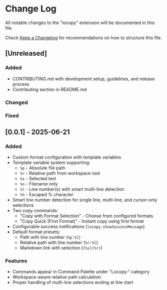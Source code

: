 # Change Log

All notable changes to the "locopy" extension will be documented in this file.

Check [Keep a Changelog](http://keepachangelog.com/) for recommendations on how to structure this file.

## [Unreleased]

### Added
- CONTRIBUTING.md with development setup, guidelines, and release process
- Contributing section in README.md

### Changed

### Fixed

## [0.0.1] - 2025-06-21

### Added
- Custom format configuration with template variables
- Template variable system supporting:
  - `%p` - Absolute file path
  - `%r` - Relative path from workspace root
  - `%s` - Selected text
  - `%n` - Filename only
  - `%l` - Line number(s) with smart multi-line detection
  - `%%` - Escaped % character
- Smart line number detection for single line, multi-line, and cursor-only selections
- Two copy commands:
  - "Copy with Format Selection" - Choose from configured formats
  - "Copy Quick (First Format)" - Instant copy using first format
- Configurable success notifications (`locopy.showSuccessMessage`)
- Default format presets:
  - Path with line number (`%p:%l`)
  - Relative path with line number (`%r:%l`)
  - Markdown link with selection (`[%s](%r)`)

### Features
- Commands appear in Command Palette under "Locopy:" category
- Workspace-aware relative path calculation
- Proper handling of multi-line selections ending at line start
